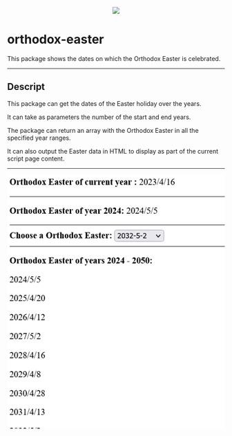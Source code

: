 <p align="center"><img src="https://dl.ascoos.com/images/ascoos.png" height=120 /></p>

# orthodox-easter

This package shows the dates on which the Orthodox Easter is celebrated.

***

## Descript

This package can get the dates of the Easter holiday over the years.

It can take as parameters the number of the start and end years.

The package can return an array with the Orthodox Easter in all the specified year ranges.

It can also output the Easter data in HTML to display as part of the current script page content.

***

<p align="center"><img src="https://github.com/ascoos/orthodox-easter/blob/main/screenshot/oeaster-02-010001.png" /></p>




